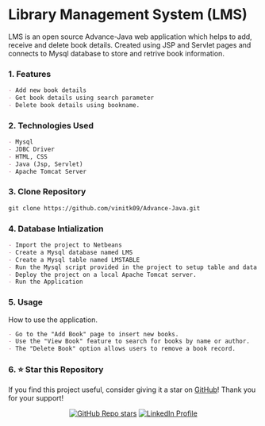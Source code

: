 # Library Management System (LMS)
LMS is an open source Advance-Java web application which helps to add, receive and delete book details. Created using JSP and Servlet pages and connects to Mysql database to store and retrive book information. 
### 1. Features
```markdown
- Add new book details
- Get book details using search parameter
- Delete book details using bookname.
```
  
### 2. Technologies Used
```markdown
- Mysql
- JDBC Driver
- HTML, CSS
- Java (Jsp, Servlet)
- Apache Tomcat Server
```
### 3. Clone Repository
```markdown
git clone https://github.com/vinitk09/Advance-Java.git
```
### 4. Database Intialization
```markdown
- Import the project to Netbeans
- Create a Mysql database named LMS
- Create a Mysql table named LMSTABLE
- Run the Mysql script provided in the project to setup table and data
- Deploy the project on a local Apache Tomcat server.
- Run the Application
```

### 5. Usage
How to use the application.
```markdown
- Go to the "Add Book" page to insert new books.
- Use the "View Book" feature to search for books by name or author.
- The "Delete Book" option allows users to remove a book record.
```
### 6. ⭐️ Star this Repository
If you find this project useful, consider giving it a star on [GitHub](https://github.com/vinitk09/Advance-Java)! Thank you for your support!
<div align="center">
  <a href="https://github.com/vinitk09/Advance-Java/stargazers"><img alt="GitHub Repo stars" src="https://img.shields.io/github/stars/vinitk09/Advance-Java"></a>

  <a href="https://www.linkedin.com/in/vinit-kumar-0a9846262/">
    <img alt="LinkedIn Profile" src="https://img.shields.io/badge/LinkedIn-Profile-blue">
  </a><!--   <a href="https://github.com/yourusername/yourrepository/blob/main/LICENSE"><img alt="License" src="https://img.shields.io/badge/license-MIT-blue"></a> -->
</div>



